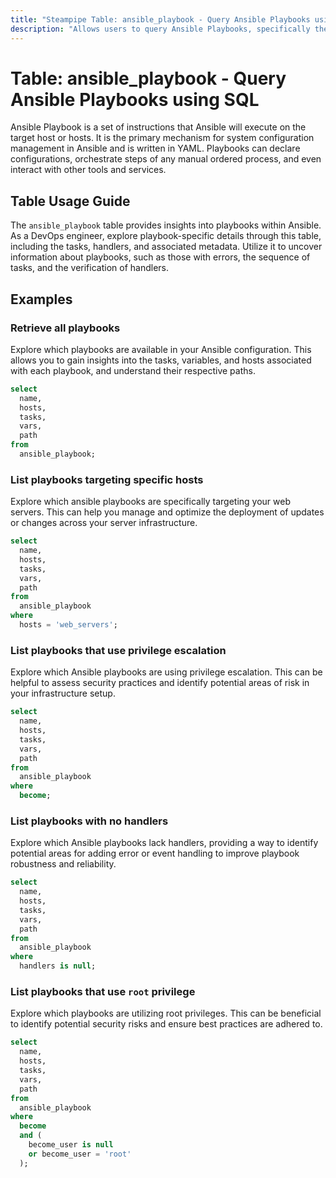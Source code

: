 ```yaml
---
title: "Steampipe Table: ansible_playbook - Query Ansible Playbooks using SQL"
description: "Allows users to query Ansible Playbooks, specifically the details of each playbook, providing insights into the automation scripts and potential issues."
---
```


# Table: ansible_playbook - Query Ansible Playbooks using SQL

Ansible Playbook is a set of instructions that Ansible will execute on the target host or hosts. It is the primary mechanism for system configuration management in Ansible and is written in YAML. Playbooks can declare configurations, orchestrate steps of any manual ordered process, and even interact with other tools and services.

## Table Usage Guide

The `ansible_playbook` table provides insights into playbooks within Ansible. As a DevOps engineer, explore playbook-specific details through this table, including the tasks, handlers, and associated metadata. Utilize it to uncover information about playbooks, such as those with errors, the sequence of tasks, and the verification of handlers.

## Examples

### Retrieve all playbooks
Explore which playbooks are available in your Ansible configuration. This allows you to gain insights into the tasks, variables, and hosts associated with each playbook, and understand their respective paths.

```sql
select
  name,
  hosts,
  tasks,
  vars,
  path
from
  ansible_playbook;
```

### List playbooks targeting specific hosts
Explore which ansible playbooks are specifically targeting your web servers. This can help you manage and optimize the deployment of updates or changes across your server infrastructure.

```sql
select
  name,
  hosts,
  tasks,
  vars,
  path
from
  ansible_playbook
where
  hosts = 'web_servers';
```

### List playbooks that use privilege escalation
Explore which Ansible playbooks are using privilege escalation. This can be helpful to assess security practices and identify potential areas of risk in your infrastructure setup.

```sql
select
  name,
  hosts,
  tasks,
  vars,
  path
from
  ansible_playbook
where
  become;
```

### List playbooks with no handlers
Explore which Ansible playbooks lack handlers, providing a way to identify potential areas for adding error or event handling to improve playbook robustness and reliability.

```sql
select
  name,
  hosts,
  tasks,
  vars,
  path
from
  ansible_playbook
where
  handlers is null;
```

### List playbooks that use `root` privilege
Explore which playbooks are utilizing root privileges. This can be beneficial to identify potential security risks and ensure best practices are adhered to.

```sql
select
  name,
  hosts,
  tasks,
  vars,
  path
from
  ansible_playbook
where
  become
  and (
    become_user is null
    or become_user = 'root'
  );
```